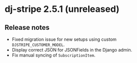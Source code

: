# dj-stripe 2.5.1 (unreleased)

## Release notes

-   Fixed migration issue for new setups using custom `DJSTRIPE_CUSTOMER_MODEL`.
-   Display correct JSON for JSONFields in the Django admin.
-   Fix manual syncing of `SubscriptionItem`.
